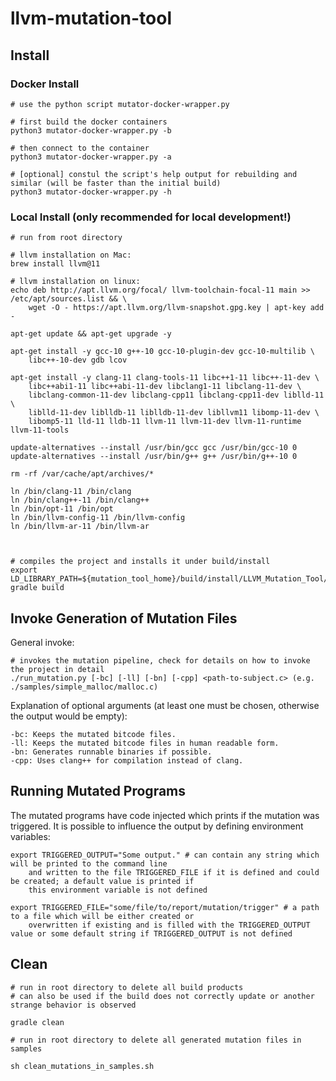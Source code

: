 # llvm-mutation-tool

## Install

### Docker Install
```shell script
# use the python script mutator-docker-wrapper.py

# first build the docker containers
python3 mutator-docker-wrapper.py -b

# then connect to the container
python3 mutator-docker-wrapper.py -a

# [optional] constul the script's help output for rebuilding and similar (will be faster than the initial build)
python3 mutator-docker-wrapper.py -h
```


### Local Install (only recommended for local development!)

```shell script
# run from root directory

# llvm installation on Mac:
brew install llvm@11

# llvm installation on linux:
echo deb http://apt.llvm.org/focal/ llvm-toolchain-focal-11 main >> /etc/apt/sources.list && \
    wget -O - https://apt.llvm.org/llvm-snapshot.gpg.key | apt-key add -

apt-get update && apt-get upgrade -y

apt-get install -y gcc-10 g++-10 gcc-10-plugin-dev gcc-10-multilib \
    libc++-10-dev gdb lcov

apt-get install -y clang-11 clang-tools-11 libc++1-11 libc++-11-dev \
    libc++abi1-11 libc++abi-11-dev libclang1-11 libclang-11-dev \
    libclang-common-11-dev libclang-cpp11 libclang-cpp11-dev liblld-11 \
    liblld-11-dev liblldb-11 liblldb-11-dev libllvm11 libomp-11-dev \
    libomp5-11 lld-11 lldb-11 llvm-11 llvm-11-dev llvm-11-runtime llvm-11-tools

update-alternatives --install /usr/bin/gcc gcc /usr/bin/gcc-10 0
update-alternatives --install /usr/bin/g++ g++ /usr/bin/g++-10 0

rm -rf /var/cache/apt/archives/*

ln /bin/clang-11 /bin/clang
ln /bin/clang++-11 /bin/clang++
ln /bin/opt-11 /bin/opt
ln /bin/llvm-config-11 /bin/llvm-config
ln /bin/llvm-ar-11 /bin/llvm-ar



# compiles the project and installs it under build/install
export LD_LIBRARY_PATH=${mutation_tool_home}/build/install/LLVM_Mutation_Tool/lib/
gradle build
```


## Invoke Generation of Mutation Files
General invoke:
```shell script
# invokes the mutation pipeline, check for details on how to invoke the project in detail
./run_mutation.py [-bc] [-ll] [-bn] [-cpp] <path-to-subject.c> (e.g. ./samples/simple_malloc/malloc.c) 
```
Explanation of optional arguments (at least one must be chosen, otherwise the output would be empty):
```
-bc: Keeps the mutated bitcode files.
-ll: Keeps the mutated bitcode files in human readable form.
-bn: Generates runnable binaries if possible.
-cpp: Uses clang++ for compilation instead of clang.
```

## Running Mutated Programs

The mutated programs have code injected which prints if the mutation was triggered.
It is possible to influence the output by defining environment variables:

```shell
export TRIGGERED_OUTPUT="Some output." # can contain any string which will be printed to the command line 
    and written to the file TRIGGERED_FILE if it is defined and could be created; a default value is printed if
    this environment variable is not defined

export TRIGGERED_FILE="some/file/to/report/mutation/trigger" # a path to a file which will be either created or 
    overwritten if existing and is filled with the TRIGGERED_OUTPUT value or some default string if TRIGGERED_OUTPUT is not defined
```

## Clean
```shell script
# run in root directory to delete all build products
# can also be used if the build does not correctly update or another strange behavior is observed

gradle clean
```
```shell script
# run in root directory to delete all generated mutation files in samples

sh clean_mutations_in_samples.sh
```